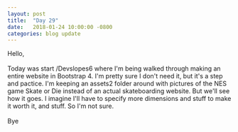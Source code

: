 ```yaml
---
layout: post
title:  "Day 29"
date:   2018-01-24 10:00:00 -0800
categories: blog update
---
```

Hello,
<br><br>
Today was start /Devslopes6 where I'm being walked through making an entire website in Bootstrap 4. I'm pretty sure I don't need it, but it's a step and pactice. I'm keeping an assets2 folder around with pictures of the NES game Skate or Die instead of an actual skateboarding website. But we'll see how it goes. I imagine I'll have to specify more dimensions and stuff to make it worth it, and stuff. So I'm not sure.
<br><br>
Bye
